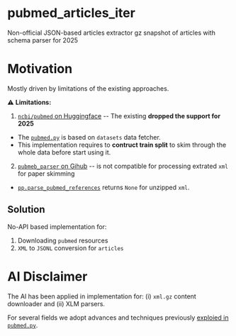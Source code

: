 # pubmed_articles_iter

Non-official JSON-based articles extractor gz snapshot of articles with schema parser for 2025

# Motivation

Mostly driven by limitations of the existing approaches.

⚠️ **Limitations:**
1. [`ncbi/pubmed` on Huggingface](https://huggingface.co/datasets/ncbi/pubmed) -- The existing **dropped the support for 2025**
  * The [`pubmed.py`](https://huggingface.co/datasets/ncbi/pubmed/blob/main/pubmed.py) is based on `datasets` data fetcher. 
  * This implementation requires to **contruct train split** to skim through the whole data before start using it.
2. [`pubmeb_parser` on Gihub](https://github.com/titipata/pubmed_parser) -- is not compatible for processing extrated `xml` for paper skimming
  * [`pp.parse_pubmed_references`](https://github.com/titipata/pubmed_parser?tab=readme-ov-file#parse-pubmed-oa-citation-references) returns `None` for unzipped `xml`.

## Solution

No-API based implementation for:
1. Downloading `pubmed` resources 
2. `XML` to `JSONL` conversion for `articles`


# AI Disclaimer

The AI has been applied in implementation for: (i) `xml.gz` content downloader and (ii) XLM parsers.

For several fields we adopt advances and techniques previously [exploied in `pubmed.py`](https://huggingface.co/datasets/ncbi/pubmed/blob/main/pubmed.py). 
